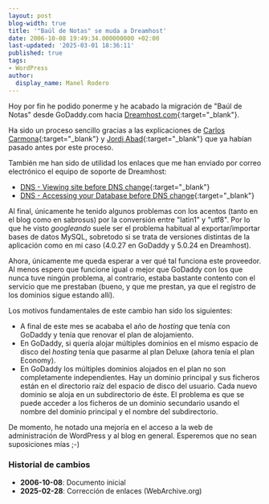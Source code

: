 ```yaml
---
layout: post
blog-width: true
title: '"Baúl de Notas" se muda a Dreamhost'
date: 2006-10-08 19:49:34.000000000 +02:00
last-updated: '2025-03-01 18:36:11'
published: true
tags:
- WordPress
author:
  display_name: Manel Rodero
---
```


Hoy por fin he podido ponerme y he acabado la migración de "Baúl de Notas" desde GoDaddy.com hacia [Dreamhost.com][1]{:target="_blank"}.

Ha sido un proceso sencillo gracias a las explicaciones de [Carlos Carmona][2]{:target="_blank"} y [Jordi Abad][3]{:target="_blank"} que ya habían pasado antes por este proceso.

También me han sido de utilidad los enlaces que me han enviado por correo electrónico el equipo de soporte de Dreamhost:

* [DNS - Viewing site before DNS change][4]{:target="_blank"}
* [DNS - Accessing your Database before DNS change][5]{:target="_blank"}

Al final, únicamente he tenido algunos problemas con los acentos (tanto en el blog como en sabrosus) por la conversión entre "latin1" y "utf8". Por lo que he visto _googleando_ suele ser el problema habitual al exportar/importar bases de datos MySQL, sobretodo si se trata de versiones distintas de la aplicación como en mi caso (4.0.27 en GoDaddy y 5.0.24 en Dreamhost).

Ahora, únicamente me queda esperar a ver qué tal funciona este proveedor. Al menos espero que funcione igual o mejor que GoDaddy con los que nunca tuve ningún problema, al contrario, estaba bastante contento con el servicio que me prestaban (bueno, y que me prestan, ya que el registro de los dominios sigue estando allí).

Los motivos fundamentales de este cambio han sido los siguientes:

* A final de este mes se acababa el año de _hosting_ que tenía con GoDaddy y tenía que renovar el plan de alojamiento.
* En GoDaddy, si quería alojar múltiples dominios en el mismo espacio de disco del _hosting_ tenía que pasarme al plan Deluxe (ahora tenía el plan Economy).
* En GoDaddy los múltiples dominios alojados en el plan no son completamente independientes. Hay un dominio principal y sus ficheros están en el directorio raíz del espacio de disco del usuario. Cada nuevo dominio se aloja en un subdirectorio de éste. El problema es que se puede acceder a los ficheros de un dominio secundario usando el nombre del dominio principal y el nombre del subdirectorio.

De momento, he notado una mejoría en el acceso a la web de administración de WordPress y al blog en general. Esperemos que no sean suposiciones mías ;-)

### Historial de cambios

* **2006-10-08**: Documento inicial
* **2025-02-28**: Corrección de enlaces (WebArchive.org)

[1]: http://www.dreamhost.com/
[2]: https://web.archive.org/web/20061007093555/http://www.dkt.es/
[3]: https://web.archive.org/web/20061119044131/http://www.unblogmas.com/
[4]: https://web.archive.org/web/20061025190550/http://wiki.dreamhost.com/index.php/DNS_-_Viewing_site_before_DNS_change
[5]: https://web.archive.org/web/20061025190804/http://wiki.dreamhost.com/index.php/DNS_-_Accessing_your_Database_before_DNS_change
